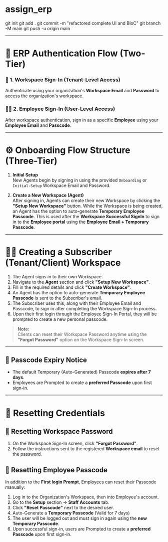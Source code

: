 # assign_erp


git init
git add .
git commit -m "refactored complete UI and BloC"
git branch -M main
git push -u origin main

---

# 🔐 ERP Authentication Flow (Two-Tier)

### 🧩 1. Workspace Sign-In (Tenant-Level Access)
Authenticate using your organization's **Workspace Email** and **Password** to access the organization's workspace.

### 👨‍💼 2. Employee Sign-In (User-Level Access)
After workspace authentication, sign in as a specific **Employee** using your **Employee Email** and **Passcode**.

---


# ⚙️ Onboarding Flow Structure (Three-Tier)

1. **Initial Setup**  
   New Agents begin by signing in using the provided `Onboarding` or `Initial-Setup` Workspace Email and Password.

2. **Create a New Workspace (Agent)**  
   After signing in, Agents can create their new Workspace by clicking the **"Setup New Workspace"** button.
   While the Workspace is being created, an Agent has the option to auto-generate **Temporary Employee Passcode**.
   This is used after the **Workspace Successful SignIn** to sign in to the **Employee portal** using the **Employee Email + Temporary Passcode**.

---

# 👨‍💼 Creating a Subscriber (Tenant/Client) Workspace

1. The Agent signs in to their own Workspace.
2. Navigate to the **Agent** section and click **"Setup New Workspace"**.
3. Fill in the required details and click **"Create Workspace"**.
4. An Agent has the option to auto-generate **Temporary Employee Passcode** is sent to the Subscriber's email.  
5. The Subscriber uses this, along with their Employee Email and Passcode, to sign in after completing the Workspace Sign-In process.
6. Upon their first login through the Employee Sign-In Portal, they will be prompted to create a new personal passcode.

> **Note:**  
> Clients can reset their Workspace Password anytime using the **"Forgot Password"** option on the Workspace Sign-In screen.

---

## 🔐 Passcode Expiry Notice

- The default Temporary (Auto-Generated) Passcode **expires after 7 days**.
- Employees are Prompted to create a **preferred Passcode** upon first sign-in.

---

# 🔄 Resetting Credentials

## 🔐 Resetting Workspace Password

1. On the Workspace Sign-In screen, click **"Forgot Password"**.
2. Follow the instructions sent to the registered **Workspace email** to reset the password.

## 🔐 Resetting Employee Passcode

In addition to the **First login Prompt**, Employees can reset their Passcode manually:

1. Log in to the Organization's Workspace, then into Employee's account.
2. Go to the **Setup** section → **Staff Accounts** tab.
3. Click **"Reset Passcode"** next to the desired user.
4. Auto-Generate a **Temporary Passcode** (Valid for 7 days)
5. The user will be logged out and must sign in again using the **new Temporary Passcode**.
6. Upon successful sign-in, users are Prompted to create a **preferred Passcode** upon first sign-in.


